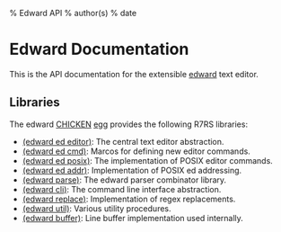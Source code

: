 % Edward API
% author(s)
% date

# Edward Documentation

This is the API documentation for the extensible [edward][edward github] text editor.

## Libraries

The edward [CHICKEN][chicken web] [egg][chicken eggs] provides the following R7RS libraries:

* [(edward ed editor)][edward editor]: The central text editor abstraction.
* [(edward ed cmd)][edward cmd]: Marcos for defining new editor commands.
* [(edward ed posix)][edward posix]: The implementation of POSIX editor commands.
* [(edward ed addr)][edward addr]: Implementation of POSIX ed addressing.
* [(edward parse)][edward parse]: The edward parser combinator library.
* [(edward cli)][edward cli]: The command line interface abstraction.
* [(edward replace)][edward replace]: Implementation of regex replacements.
* [(edward util)][edward util]: Various utility procedures.
* [(edward buffer)][edward buffer]: Line buffer implementation used internally.

[chicken web]: https://call-cc.org
[chicken eggs]: https://wiki.call-cc.org/eggs
[edward github]: https://github.com/nmeum/edward
[r7rs scheme]: https://small.r7rs.org/
[edward editor]: edward.ed.editor.html
[edward cmd]: edward.ed.cmd.html
[edward addr]: edward.ed.addr.html
[edward posix]: edward.ed.posix.html
[edward cli]: edward.cli.html
[edward util]: edward.util.html
[edward parse]: edward.parse.html
[edward replace]: edward.replace.html
[edward buffer]: edward.buffer.html
